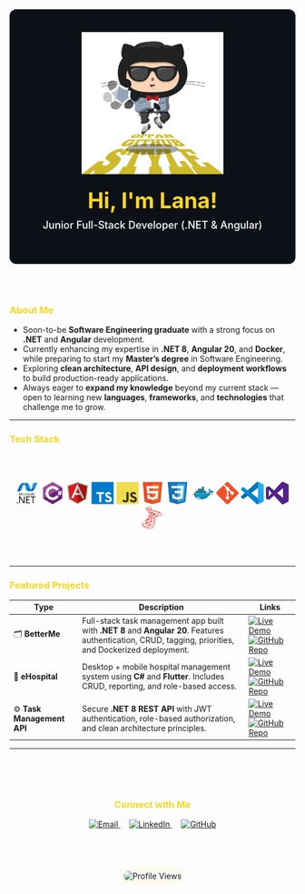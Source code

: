 <div align="center" style="background-color:#0d1117; padding:40px 0; border-radius:12px;">
  <img src="https://github.com/lana-mustafic/lana-mustafic/blob/main/assets/github-style.png"
       width="250"
       alt="GitHub Style Octocat"
       style="margin-bottom:10px;" />

  <h2 style="color:#f9d71c; margin:10px 0 0 0; font-size:38px;">Hi, I'm Lana!</h2>
  <p style="color:#ffffff; font-size:18px; margin-top:10px; font-weight:500;">
    Junior Full-Stack Developer (.NET & Angular)
  </p>
</div>

<br><br>

<h3 style="color:#f9d71c;">About Me</h3>

- Soon-to-be **Software Engineering graduate** with a strong focus on **.NET** and **Angular** development.  
- Currently enhancing my expertise in **.NET 8**, **Angular 20**, and **Docker**, while preparing to start my **Master’s degree** in Software Engineering.  
- Exploring **clean architecture**, **API design**, and **deployment workflows** to build production-ready applications.  
- Always eager to **expand my knowledge** beyond my current stack — open to learning new **languages**, **frameworks**, and **technologies** that challenge me to grow.  

---

<h3 style="color:#f9d71c;">Tech Stack</h3>
<br><br/>
<p align="center">
  <img src="https://raw.githubusercontent.com/devicons/devicon/master/icons/dot-net/dot-net-original-wordmark.svg" height="40" alt=".NET" />
  <img src="https://raw.githubusercontent.com/devicons/devicon/master/icons/csharp/csharp-original.svg" height="40" alt="C#" />
  <img src="https://raw.githubusercontent.com/devicons/devicon/master/icons/angularjs/angularjs-original.svg" height="40" alt="Angular" />
  <img src="https://raw.githubusercontent.com/devicons/devicon/master/icons/typescript/typescript-original.svg" height="40" alt="TypeScript" />
  <img src="https://raw.githubusercontent.com/devicons/devicon/master/icons/javascript/javascript-original.svg" height="40" alt="JavaScript" />
  <img src="https://raw.githubusercontent.com/devicons/devicon/master/icons/html5/html5-original.svg" height="40" alt="HTML5" />
  <img src="https://raw.githubusercontent.com/devicons/devicon/master/icons/css3/css3-original.svg" height="40" alt="CSS3" />
  <img src="https://raw.githubusercontent.com/devicons/devicon/master/icons/docker/docker-original.svg" height="40" alt="Docker" />
  <img src="https://raw.githubusercontent.com/devicons/devicon/master/icons/git/git-original.svg" height="40" alt="Git" />
  <img src="https://raw.githubusercontent.com/devicons/devicon/master/icons/vscode/vscode-original.svg" height="40" alt="VS Code" />
  <img src="https://raw.githubusercontent.com/devicons/devicon/master/icons/visualstudio/visualstudio-plain.svg" height="40" alt="Visual Studio" />
  <img src="https://raw.githubusercontent.com/devicons/devicon/master/icons/microsoftsqlserver/microsoftsqlserver-plain.svg" height="40" alt="SQL Server" />
</p>
<br><br/>

---

<h3 style="color:#f9d71c;">Featured Projects</h3>

| Type | Description | Links |
|------|--------------|-------|
| 🗂️ **BetterMe** | Full-stack task management app built with **.NET 8** and **Angular 20**. Features authentication, CRUD, tagging, priorities, and Dockerized deployment. | <a href="#"><img src="https://skillicons.dev/icons?i=vercel" width="36" title="Live Demo"/></a> <a href="https://github.com/lana-mustafic/ToDoSolution"><img src="https://skillicons.dev/icons?i=github" width="36" title="GitHub Repo"/></a> |
| 🏥 **eHospital** | Desktop + mobile hospital management system using **C#** and **Flutter**. Includes CRUD, reporting, and role-based access. | <a href="#"><img src="https://skillicons.dev/icons?i=vercel" width="36" title="Live Demo"/></a> <a href="#"><img src="https://skillicons.dev/icons?i=github" width="36" title="GitHub Repo"/></a> |
| ⚙️ **Task Management API** | Secure **.NET 8 REST API** with JWT authentication, role-based authorization, and clean architecture principles. | <a href="#"><img src="https://skillicons.dev/icons?i=vercel" width="36" title="Live Demo"/></a> <a href="#"><img src="https://skillicons.dev/icons?i=github" width="36" title="GitHub Repo"/></a> |

---
<br><br/>
<div align="center" style="margin-top: 40px;">

  <h3 style="color:#f9d71c; margin-bottom: 16px;">Connect with Me</h3>

  <a href="mailto:lana-mustafic@outlook.com" target="_blank">
    <img src="https://skillicons.dev/icons?i=gmail" width="45" height="45" alt="Email"/>
  </a>
  &nbsp;&nbsp;&nbsp;
  <a href="https://linkedin.com/in/lana-mustafic" target="_blank">
    <img src="https://skillicons.dev/icons?i=linkedin" width="45" height="45" alt="LinkedIn"/>
  </a>
  &nbsp;&nbsp;&nbsp;
  <a href="https://github.com/lana-mustafic" target="_blank">
    <img src="https://skillicons.dev/icons?i=github" width="45" height="45" alt="GitHub"/>
  </a>

  <br><br>

  <img 
    src="https://komarev.com/ghpvc/?username=lana-mustafic&label=Profile%20Views&color=f9d71c&labelColor=0d1117&style=for-the-badge" 
    alt="Profile Views" 
    style="margin-top: 12px; border-radius: 8px; box-shadow: 0 0 10px rgba(249, 215, 28, 0.3);" 
  />

</div>

